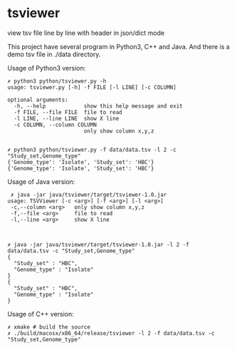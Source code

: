 # tsviewer

view tsv file line by line with header in json/dict mode

This project have several program in Python3, C++ and Java. And there is a demo tsv file in ./data directory.

Usage of Python3 version:

    ✗ python3 python/tsviewer.py -h
    usage: tsviewer.py [-h] -f FILE [-l LINE] [-c COLUMN]

    optional arguments:
      -h, --help            show this help message and exit
      -f FILE, --file FILE  file to read
      -l LINE, --line LINE  show X line
      -c COLUMN, --column COLUMN
                            only show column x,y,z


    ✗ python3 python/tsviewer.py -f data/data.tsv -l 2 -c "Study_set,Genome_type"
    {'Genome_type': 'Isolate', 'Study_set': 'HBC'}
    {'Genome_type': 'Isolate', 'Study_set': 'HBC'}

Usage of Java version:

     ✗ java -jar java/tsviewer/target/tsviewer-1.0.jar
    usage: TSVViewer [-c <arg>] [-f <arg>] [-l <arg>]
     -c,--column <arg>   only show column x,y,z
     -f,--file <arg>     file to read
     -l,--line <arg>     show X line



    ✗ java -jar java/tsviewer/target/tsviewer-1.0.jar -l 2 -f data/data.tsv -c "Study_set,Genome_type"
    {
      "Study_set" : "HBC",
      "Genome_type" : "Isolate"
    }
    {
      "Study_set" : "HBC",
      "Genome_type" : "Isolate"
    }

Usage of C++ version:

    ✗ xmake # build the source
    ✗ ./build/macosx/x86_64/release/tsviewer -l 2 -f data/data.tsv -c "Study_set,Genome_type"
